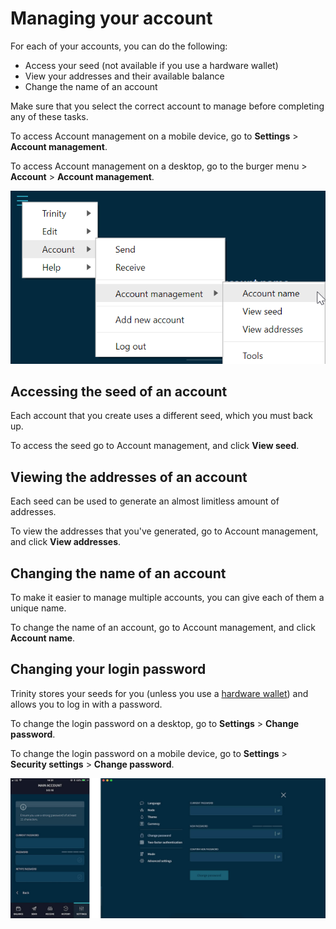 # Managing your account

For each of your accounts, you can do the following:
* Access your seed (not available if you use a hardware wallet)
* View your addresses and their available balance
* Change the name of an account

Make sure that you select the correct account to manage before completing any of these tasks.

To access Account management on a mobile device, go to **Settings** > **Account management**.

To access Account management on a desktop, go to the burger menu >  **Account** > **Account management**.

![Account management](../account-management-menu.png)

## Accessing the seed of an account

Each account that you create uses a different seed, which you must back up.

To access the seed go to Account management, and click **View seed**.

## Viewing the addresses of an account

Each seed can be used to generate an almost limitless amount of addresses.

To view the addresses that you've generated, go to Account management, and click **View addresses**.

## Changing the name of an account

To make it easier to manage multiple accounts, you can give each of them a unique name.

To change the name of an account, go to Account management, and click **Account name**.

## Changing your login password

Trinity stores your seeds for you (unless you use a [hardware wallet](concepts/hardware-wallet.md)) and allows you to log in with a password.

To change the login password on a desktop, go to **Settings** > **Change password**.

To change the login password on a mobile device, go to **Settings** > **Security settings** > **Change password**.

![Change password](../settings-password.jpg)